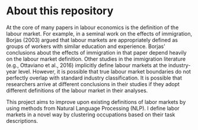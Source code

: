 # About this repository

At the core of many papers in labour economics is the definition of the labour market. For example,
in a seminal work on the effects of immigration, Borjas (2003) argued that labour markets are
appropriately defined as groups of workers with similar education and experience. Borjas’
conclusions about the effects of immigration in that paper depend heavily on the labour market
definition. Other studies in the immigration literature (e.g., Ottaviano et al., 2016) implicitly define
labour markets at the industry-year level. However, it is possible that true labour market
boundaries do not perfectly overlap with standard industry classification. It is possible that
researchers arrive at different conclusions in their studies if they adopt different definitions of the
labour market in their analyses.

This project aims to improve upon existing definitions of labor markets by using methods from Natural Language Processing (NLP). I define labor markets in a novel way by clustering occupations based on their task descriptions.
